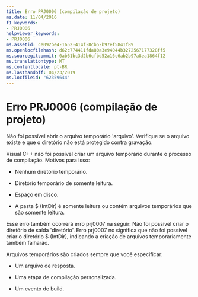 ```yaml
---
title: Erro PRJ0006 (compilação de projeto)
ms.date: 11/04/2016
f1_keywords:
- PRJ0006
helpviewer_keywords:
- PRJ0006
ms.assetid: ce092be4-1652-414f-8cb5-b97ef5841f89
ms.openlocfilehash: d62c774411fda80a3e94044b3272567177328ff5
ms.sourcegitcommit: 0ab61bc3d2b6cfbd52a16c6ab2b97a8ea1864f12
ms.translationtype: MT
ms.contentlocale: pt-BR
ms.lasthandoff: 04/23/2019
ms.locfileid: "62359644"
---
```

# <a name="project-build-error-prj0006"></a>Erro PRJ0006 (compilação de projeto)

Não foi possível abrir o arquivo temporário 'arquivo'. Verifique se o arquivo existe e que o diretório não está protegido contra gravação.

Visual C++ não foi possível criar um arquivo temporário durante o processo de compilação. Motivos para isso:

- Nenhum diretório temporário.

- Diretório temporário de somente leitura.

- Espaço em disco.

- A pasta $ (IntDir) é somente leitura ou contém arquivos temporários que são somente leitura.

Esse erro também ocorrerá erro prj0007 na seguir: Não foi possível criar o diretório de saída 'diretório'. Erro prj0007 no significa que não foi possível criar o diretório $ (IntDir), indicando a criação de arquivos temporariamente também falharão.

Arquivos temporários são criados sempre que você especificar:

- Um arquivo de resposta.

- Uma etapa de compilação personalizada.

- Um evento de build.